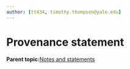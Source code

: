 ```yaml
---
author: [tt434, timothy.thompson@yale.edu]
---
```


# Provenance statement

**Parent topic:**[Notes and statements](../../concepts/notes_and_statements.md)

